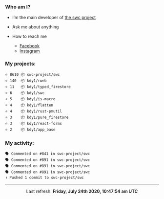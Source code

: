 ### Who am I?

- I’m the main developer of [the swc project](https://github.com/swc-project/swc)

- Ask me about anything

- How to reach me
  - [Facebook](https://www.facebook.com/profile.php?id=100024888122318)
  - [Instagram](https://www.instagram.com/kdy1123/)

### My projects:

```
⭐️ 8610 📦 swc-project/swc
⭐️ 140  📦 kdy1/rweb
⭐️ 11   📦 kdy1/typed_firestore
⭐️ 6    📦 kdy1/swc
⭐️ 5    📦 kdy1/is-macro
⭐️ 4    📦 kdy1/flatten
⭐️ 4    📦 kdy1/rust-pmutil
⭐️ 3    📦 kdy1/pure_firestore
⭐️ 3    📦 kdy1/react-forms
⭐️ 2    📦 kdy1/app_base
```

### My activity:

```
🗣 Commented on #841 in swc-project/swc
🗣 Commented on #891 in swc-project/swc
🗣 Commented on #891 in swc-project/swc
🗣 Commented on #891 in swc-project/swc
⬆️ Pushed 1 commit to swc-project/swc
```

------------
<p align="center">Last refresh: <b>Friday, July 24th 2020, 10:47:54 am UTC</b></p>